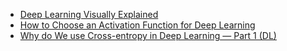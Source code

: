 
- [Deep Learning Visually Explained](https://towardsdatascience.com/deep-learning-visually-explained-a9fff874d280)
- [How to Choose an Activation Function for Deep Learning](https://machinelearningmastery.com/choose-an-activation-function-for-deep-learning/)
- [Why do We use Cross-entropy in Deep Learning — Part 1 (DL)](https://towardsdatascience.com/why-do-we-use-cross-entropy-in-deep-learning-part-1-e787f885c1c)
